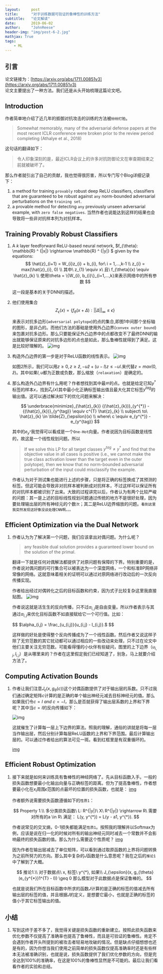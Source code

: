 ```yaml
---
layout:     post
title:      "对于训练数据可验证的鲁棒性的训练方法"
subtitle:   "论文解读"
date:       2019-06-02
author:     "JohnReese"
header-img: "img/post-6-2.jpg"
mathjax: True
tags:
    - ML
---
```


## 引言
论文链接为：[https://arxiv.org/abs/1711.00851v3](https://arxiv.org/abs/1711.00851v3)  
论文主要提出了一种方法。我们还是从头开始梳理这篇论文吧。

## Introduction

作者简单地介绍了近几年的抵御对抗攻击的训练的方法被`纷纷打脸`。
>  Somewhat memorably, many of the adversarial defense papers at the most recent ICLR conference were broken prior to the review period completing (Athalye et al., 2018)

这句话的翻译如下：
> 令人印象深刻的是，最近ICLR会议上的许多对抗防御论文在审查期结束之前就被破坏了。

那么作者就引出了自己的贡献，我也觉得很厉害，所以专门写个Blog详细记录下：
1. a method for training `provably` robust deep ReLU classifiers, classifiers that are guaranteed
to be robust against `any` norm-bounded adversarial perturbations on the `training set`.
2. a provable method for detecting `any` previously unseen adversarial example, with `zero false negatives`. 当然作者也说能达到这样的结果也会导致将一些非对抗样本列为对抗样本。


## Training Provably Robust Classifiers
1. A $k$ layer feedforward ReLU-based neural network, $f_{\theta}: \mathbb{R} ^ {|x|} \rightarrow \mathbb{R} ^ {|y|} $ given by the equations:
    $$
    \hat{z}_{i+1} = W_{i}z_{i} + b_{i}, for\ i = 1,...,k-1 \\
    z_{i} = max(\hat{z}_{i}, 0) \\
    其中\ z_{1} \equiv x\  且\ f_{\theta}(x) \equiv \hat{z}_{k} \\
    使用\theta = \{W_{i}, b_{i}\}_{i=1,...,k}来表示网络中的所有参数
    $$

    这一段是基本的关于DNN的描述。
2. 他们使用集合
    $$
    Z_{\epsilon}(x) = \{f_{\theta}(x + \Delta):{||\Delta||}_{\infty} \leq \epsilon \}
    $$

    来表示对抗多边形(`adversarial polytope`)的点的集合,即图1中间那个坐标轴的图形，是非凸的。而他们方法的基础是使用外凸边界(`convex outer bound`)来包裹对抗多边形。那么只要能保证外凸边界中的点都改变不了最终DNN的输出就能够保证原来的对抗多边形的点也是如此，那么鲁棒性就得到了满足。这是比较好理解的。
    ![img](/img/2019-6-2/image1.JPG)

3. 构造外凸边界的第一步是对于ReLU函数的线性表示。
    ![img](/img/2019-6-2/image2.JPG)

    如图2所示，我们可以用$z \geq 0, z \geq \hat{z}, -u\hat{z} + (u - l)z \leq -ul.$来代替$z = max(0, \hat{z})$。其中如果$l,u$都为正数或负数，那么缩放（`relaxation`）是确定的。

4. 那么构造外凸边界有什么用呢？作者想找到其中最`坏`的点。也就是给定已知$y^{*}$标签的样本$x$，找到$Z_{\epsilon}(x)$其中最小化正确标签输出值且最大化其它标签$y^{tag}$的输出值。这可以通过解决如下的优化问题来解决：

    $$
    \underbrace{minimize}_{\hat{z}_{k}} {(\hat{z}_{k})}_{y^{*}} - {(\hat{z}_{k})}_{y^{tag}} \equiv c^{T} \hat{z}_{k} \\
    subject\ to\ \hat{z}_{k} \in \tilde{Z}_{\epsilon}(x) \\
    where\ c \equiv e_{y^{*}} - e_{y^{tag}}
    $$

    其中的$e_{y^{*}}$我觉得可以看成是一个`One-Hot`向量。作者说因为目标函数是线性的，故这是一个线性规划问题。所以

    > If we solve this LP for all target classes $y^{tag} \neq y^{*}$ and find that the objective value in all cases is positive (i.e., we cannot make the true class activation lower than the target even in the outer polytope), then we know that no norm-bounded adversarial perturbation of the input could misclassify the example.

    作者认为对于测试集也能进行上述的步骤，只是将正确的标签换成了其预测的标签。但这可能会导致非对抗样本被判断成对抗样本，不过这样可以保证所有的对抗样本都被识别了出来。大致的过程讲完以后，作者认为有两个比较严峻的问题：其一是上述的目标线性规划问题通过传统的地方不是很好处理，因为要处理输出层的所有神经元的个数`次`；其二是ReLU边界缩放的问题。`看到这里我突然发现这好像没谈处理CNN啊。。。`

## Efficient Optimization via the Dual Network
1. 作者认为为了解决第一个问题，我们应该拿出对偶问题。为什么呢？
    >  any feasible dual solution provides a guaranteed lower bound on the solution of the primal.

    翻译一下就是任何对偶解法都提供了对原问题有保障的下界。特别重要的是，作者说对偶问题的可行集合可以被表达为一个深度网络，一个和标准BP网络非常像的网络。这就意味着相关的证明可以通过对原网络进行改动后的一次反向传播实现。

    作者给出经过对偶转化之后的目标函数和约束，因为式子比较复杂这里我直接贴图。
    ![img](/img/2019-6-2/image3.JPG)

    作者说这就是活生生的反向传播，只不过$\alpha_{i,j}$是自由变量。所以作者表示与其通过$\alpha_{i,j}$来优化目标函数不如直接赋给它一个可行值。比如：

    $$
    $\alpha_{i,j} = \frac_{u_{i,j}}{u_{i,j} - l_{i,j}}.$
    $$

    这样做的好处是使得整个反向传播成为了一个线性函数。然后作者又说这样子除了无穷范数的其它扰动都可以通过相应的一些改动来处理，只不过在论文中他们主要关注无穷范数。可能看得懂的小伙伴有些疑问，图里的上下边界（$u_{i,j}, l_{i,j}$）是从哪里来的？作者在这里假定我们已经知道了，别急，马上就要介绍方法了。

## Computing Activation Bounds
1. 作者让我们注意$J_{\epsilon}(x, g_{\theta}(c))$这个对偶函数提供了对于输出层的系数。只不过我们通过确定矩阵$c$计算的是正确的单个输出神经元减去目标神经元的值。那么如果我们令$c = I\ and \ c = -I$，那么是否就获得了输出层系数的上界和下界呢？其中当$c = I$的反向传播如下：

    ![img](/img/2019-6-2/image4.JPG)

    这就催生了计算每一层上下边界的算法。照我的理解，通俗的讲就是将每一层当作输出层，然后分别计算每层ReLU函数的上界和下界范围。最后计算输出层的。可以通过作者给出的算法可见一斑。看到红框里是有双重循环的。

    [img](/img/2019-6-2/image5.JPG)

## Efficient Robust Optimization
1. 接下来就是如何来训练具有鲁棒性的神经网络了。先从目标函数入手。一般的损失函数想要最小化输出向量与正确标签的距离。但为了提高鲁棒性，作者想要最小化在$x_{i}$周围$\epsilon$范围的点最坏的位置的损失函数，也就是：
    [img](/img/2019-6-2/image6.JPG)

    作者额外说需要损失函数遵循如下的`性质1`：

    $$
    Property 1.\\
    多分类损失函数\ L: R^{|y|}\ X\ R^{|y|} \rightarrow R\ 需要对所有的a \in R\ 满足：
    L(y, y^{*}) = L(y - a1, y^{*}).
    $$

    作者说常见的交叉熵，0-1损失都能满足`性质1`。按照我的理解并以Softmax为例，应该是说在归一化的时候对所有的输出神经元同时减去一个常数并不会影响最终的损失函数的值。那么为什么需要这个性质呢？
    [img](/img/2019-6-2/image7.JPG)

    因为作者在输出层减去了单位矩阵，可以看到通过取原函数的上界将问题转换为之前所努力的方向。那么其中复杂的$J$函数是什么意思呢？我在之后的`推论1`中了解到了大概。

    $$
    推论1.\\
    对于数据点\ x, 标签\ y^{*}, 如果\\
    J_{\epsilon}(x, g_{\theta}(e_{y^{*}}1^{T} - I)) \geq 0
    那么模型对于此数据点是保证鲁棒的。
    $$

    也就是说我们所在目标函数中所求的函数$J$计算的是正确的标签的值减去所有输出层的标签的值，并且根据$J$的定义，是想要它最小，也就是正确的标签的值小于其它标签输出的值。

## 小结
1. 写到这终于差不多了，我觉得关键是损失函数的重新建立。按照此损失函数来优化参数不仅提高了准确率也提高了鲁棒性，而且是可验证的鲁棒性。肯定不会遇到作者开头所提到的被攻击者轻易地攻破的情况。但是缺点仔细想想也还是有的，因为你想当我们使用之前简单的损失函数仅提高准确率时还是有些样本无法被准确识别，也就是说，损失函数提供了我们优化参数的方向，但是完全达到100%的准确率，在这是100%的鲁棒性显然是不可能的。最后让我们看看作者的实验和总结。

